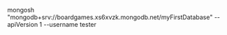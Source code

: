 mongosh "mongodb+srv://boardgames.xs6xvzk.mongodb.net/myFirstDatabase" --apiVersion 1 --username tester